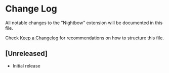# Change Log

All notable changes to the "Nightbow" extension will be documented in this file.

Check [Keep a Changelog](http://keepachangelog.com/) for recommendations on how to structure this file.

## [Unreleased]

- Initial release
